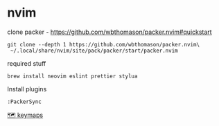 # nvim

clone packer - https://github.com/wbthomason/packer.nvim#quickstart

    git clone --depth 1 https://github.com/wbthomason/packer.nvim\
     ~/.local/share/nvim/site/pack/packer/start/packer.nvim

required stuff

    brew install neovim eslint prettier stylua

Install plugins

    :PackerSync
    
    
[🗺 keymaps](https://github.com/saneDG/nvim/blob/main/lua/keymaps/init.lua)
